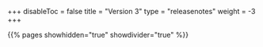 +++
disableToc = false
title = "Version 3"
type = "releasenotes"
weight = -3
+++

{{% pages showhidden="true" showdivider="true" %}}
